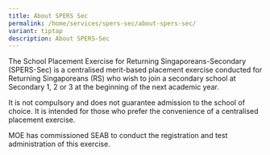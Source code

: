 ```yaml
---
title: About SPERS Sec
permalink: /home/services/spers-sec/about-spers-sec/
variant: tiptap
description: About SPERS-Sec
---
```

<p>The School Placement Exercise for Returning Singaporeans-Secondary (SPERS-Sec)
is a centralised merit-based placement exercise conducted for Returning
Singaporeans (RS) who wish to join a secondary school at Secondary 1, 2
or 3 at the beginning of the next academic year.</p>
<p>It is not compulsory and does not guarantee admission to the school of
choice. It is intended for those who prefer the convenience of a centralised
placement exercise.</p>
<p>MOE has commissioned SEAB to conduct the registration and test administration
of this exercise.</p>